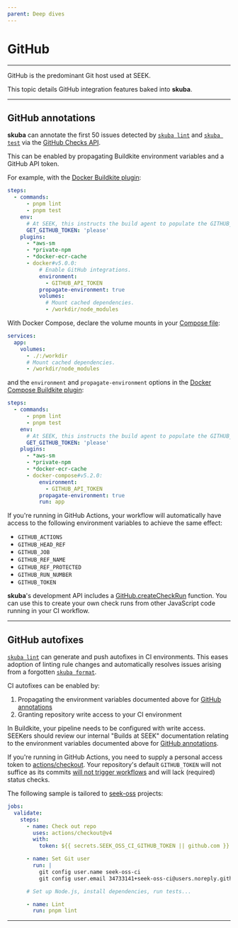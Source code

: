 ```yaml
---
parent: Deep dives
---
```


# GitHub

---

GitHub is the predominant Git host used at SEEK.

This topic details GitHub integration features baked into **skuba**.

---

## GitHub annotations

**skuba** can annotate the first 50 issues detected by [`skuba lint`] and [`skuba test`] via the [GitHub Checks API].

This can be enabled by propagating Buildkite environment variables and a GitHub API token.

For example, with the [Docker Buildkite plugin]:

```yaml
steps:
  - commands:
      - pnpm lint
      - pnpm test
    env:
      # At SEEK, this instructs the build agent to populate the GITHUB_API_TOKEN environment variable for this step.
      GET_GITHUB_TOKEN: 'please'
    plugins:
      - *aws-sm
      - *private-npm
      - *docker-ecr-cache
      - docker#v5.0.0:
          # Enable GitHub integrations.
          environment:
            - GITHUB_API_TOKEN
          propagate-environment: true
          volumes:
            # Mount cached dependencies.
            - /workdir/node_modules
```

With Docker Compose, declare the volume mounts in your [Compose file]:

```yaml
services:
  app:
    volumes:
      - ./:/workdir
      # Mount cached dependencies.
      - /workdir/node_modules
```

and the `environment` and `propagate-environment` options in the [Docker Compose Buildkite plugin]:

```yaml
steps:
  - commands:
      - pnpm lint
      - pnpm test
    env:
      # At SEEK, this instructs the build agent to populate the GITHUB_API_TOKEN environment variable for this step.
      GET_GITHUB_TOKEN: 'please'
    plugins:
      - *aws-sm
      - *private-npm
      - *docker-ecr-cache
      - docker-compose#v5.2.0:
          environment:
            - GITHUB_API_TOKEN
          propagate-environment: true
          run: app
```

If you're running in GitHub Actions,
your workflow will automatically have access to the following environment variables to achieve the same effect:

- `GITHUB_ACTIONS`
- `GITHUB_HEAD_REF`
- `GITHUB_JOB`
- `GITHUB_REF_NAME`
- `GITHUB_REF_PROTECTED`
- `GITHUB_RUN_NUMBER`
- `GITHUB_TOKEN`

**skuba**'s development API includes a [GitHub.createCheckRun] function.
You can use this to create your own check runs from other JavaScript code running in your CI workflow.

---

## GitHub autofixes

[`skuba lint`] can generate and push autofixes in CI environments.
This eases adoption of linting rule changes and automatically resolves issues arising from a forgotten [`skuba format`].

CI autofixes can be enabled by:

1. Propagating the environment variables documented above for [GitHub annotations](#github-annotations)
2. Granting repository write access to your CI environment

In Buildkite, your pipeline needs to be configured with write access.
SEEKers should review our internal "Builds at SEEK" documentation relating to the environment variables documented above for [GitHub annotations](#github-annotations).

If you're running in GitHub Actions,
you need to supply a personal access token to [actions/checkout].
Your repository's default `GITHUB_TOKEN` will not suffice as its commits [will not trigger workflows] and will lack (required) status checks.

The following sample is tailored to [seek-oss] projects:

<!-- {% raw %} -->

```yaml
jobs:
  validate:
    steps:
      - name: Check out repo
        uses: actions/checkout@v4
        with:
          token: ${{ secrets.SEEK_OSS_CI_GITHUB_TOKEN || github.com }}

      - name: Set Git user
        run: |
          git config user.name seek-oss-ci
          git config user.email 34733141+seek-oss-ci@users.noreply.github.com

      # Set up Node.js, install dependencies, run tests...

      - name: Lint
        run: pnpm lint
```

<!-- {% endraw %} -->

---

[`skuba format`]: ../cli/lint.md#skuba-format
[`skuba lint`]: ../cli/lint.md#skuba-lint
[`skuba test`]: ../cli/test.md#skuba-test
[actions/checkout]: https://github.com/actions/checkout
[Compose file]: https://docs.docker.com/compose/compose-file
[Docker Buildkite plugin]: https://github.com/buildkite-plugins/docker-buildkite-plugin
[Docker Compose Buildkite plugin]: https://github.com/buildkite-plugins/docker-compose-buildkite-plugin
[GitHub Checks API]: https://docs.github.com/en/rest/reference/checks/
[GitHub.createCheckRun]: ../development-api/github.md#createcheckrun
[seek-oss]: https://github.com/seek-oss
[will not trigger workflows]: https://docs.github.com/en/actions/using-workflows/triggering-a-workflow#triggering-a-workflow-from-a-workflow
